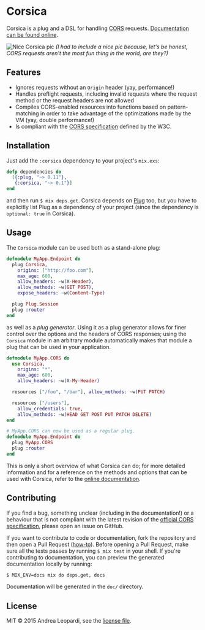 # Corsica

Corsica is a plug and a DSL for handling [CORS][cors-wiki] requests.
[Documentation can be found online][docs].

![Nice Corsica pic][image]
*(I had to include a nice pic because, let's be honest, CORS requests aren't the
most fun thing in the world, are they?)*

## Features

* Ignores requests without an `Origin` header (yay, performance!)
* Handles preflight requests, including invalid requests where the request
    method or the request headers are not allowed
* Compiles CORS-enabled resources into functions based on pattern-matching in
    order to take advantage of the optimizations made by the VM (yay, double
    performance!)
* Is compliant with the [CORS specification][cors-spec] defined by the W3C.

## Installation

Just add the `:corsica` dependency to your project's `mix.exs`:

```elixir
defp dependencies do
  [{:plug, "~> 0.11"},
   {:corsica, "~> 0.1"}]
end
```

and then run `$ mix deps.get`. Corsica depends on [Plug][plug] too, but you have
to explicitly list Plug as a dependency of your project (since the dependency is
`optional: true` in Corsica).

## Usage

The `Corsica` module can be used both as a stand-alone plug:

```elixir
defmodule MyApp.Endpoint do
  plug Corsica,
    origins: ["http://foo.com"],
    max_age: 600,
    allow_headers: ~w(X-Header),
    allow_methods: ~w(GET POST),
    expose_headers: ~w(Content-Type)

  plug Plug.Session
  plug :router
end
```

as well as a *plug generator*. Using it as a plug generator allows for finer
control over the options and the headers of CORS responses; using the `Corsica`
module in an arbitrary module automatically makes that module a plug that can be
used in your application.

```elixir
defmodule MyApp.CORS do
  use Corsica,
    origins: "*",
    max_age: 600,
    allow_headers: ~w(X-My-Header)

  resources ["/foo", "/bar"], allow_methods: ~w(PUT PATCH)

  resources ["/users"],
    allow_credentials: true,
    allow_methods: ~w(HEAD GET POST PUT PATCH DELETE)
end

# MyApp.CORS can now be used as a regular plug.
defmodule MyApp.Endpoint do
  plug MyApp.CORS
  plug :router
end
```

This is only a short overview of what Corsica can do; for more detailed
information and for a reference on the methods and options that can be used with
Corsica, refer to the [online documentation][docs].

## Contributing

If you find a bug, something unclear (including in the documentation!) or a
behaviour that is not compliant with the latest revision of the
[official CORS specification][cors-spec], please open an issue on GitHub.

If you want to contribute to code or documentation, fork the repository and then
open a Pull Request
([how-to](https://help.github.com/articles/using-pull-requests/)). Before
opening a Pull Request, make sure all the tests passes by running `$ mix test`
in your shell. If you're contributing to documentation, you can preview the
generated documentation locally by running:

```bash
$ MIX_ENV=docs mix do deps.get, docs
```

Documentation will be generated in the `doc/` directory.

## License

MIT &copy; 2015 Andrea Leopardi, see the [license file](LICENSE.txt).

[image]: http://i.imgur.com/n2DZpEU.jpg
[docs]: https://hexdocs.pm/corsica
[cors-wiki]: http://en.wikipedia.org/wiki/Cross-origin_resource_sharing
[cors-spec]: http://www.w3.org/TR/cors
[plug]: https://github.com/elixir-lang/plug
